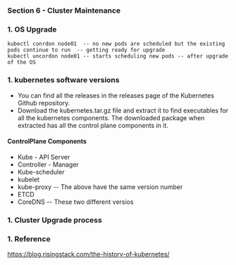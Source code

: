 ### Section 6 - Cluster Maintenance 
### 1. OS Upgrade
``` kubectl drain node01  -- evicts all the pods running on the node and not schedule any new pods  -- used before the upgrading OS
kubectl conrdon node01  -- no new pods are scheduled but the existing pods continue to run  -- getting ready for upgrade
kubectl uncordon node01 -- starts scheduling new pods -- after upgrade of the OS
```
### 1. kubernetes software versions
* You can find all the releases in the releases page of the Kubernetes Github repository.
* Download the kubernetes.tar.gz file and extract it to find executables for all the kubernetes components. The downloaded package when extracted has all the control plane components in it.
#### ControlPlane Components
* Kube - API Server
* Controller - Manager
* Kube-scheduler
* kubelet
* kube-proxy
-- The above have the same version number
* ETCD 
* CoreDNS 
-- These two different versios
### 1. Cluster Upgrade process
### 1. Reference

https://blog.risingstack.com/the-history-of-kubernetes/
